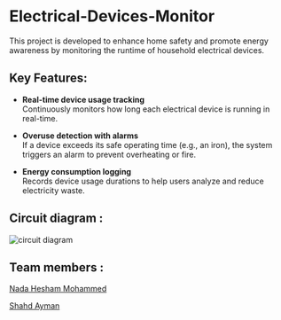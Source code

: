 # Electrical-Devices-Monitor
This project is developed to enhance home safety and promote energy awareness by monitoring the runtime of household electrical devices.

## Key Features:
- **Real-time device usage tracking**  
  Continuously monitors how long each electrical device is running in real-time.

- **Overuse detection with alarms**  
  If a device exceeds its safe operating time (e.g., an iron), the system triggers an alarm to prevent overheating or fire.

- **Energy consumption logging**  
  Records device usage durations to help users analyze and reduce electricity waste.
  
## Circuit diagram :
![circuit diagram](https://github.com/user-attachments/assets/2c00b3b1-40a7-4fd8-a68a-3de216faa270)

## Team members :
[Nada Hesham Mohammed](https://github.com/Nada-Hesham249)

[ Shahd Ayman](https://github.com/Shahd-Ayman5)
